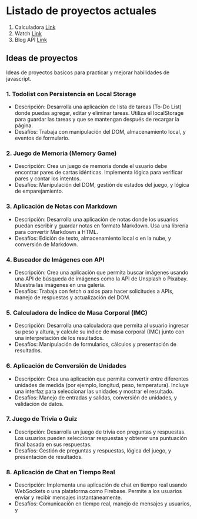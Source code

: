 # Listado de proyectos actuales

1. Calculadora [Link](01-calculator)
2. Watch [Link](02-watch)
3. Blog API [Link](03-blog-API)

## Ideas de proyectos
Ideas de proyectos basicos para practicar y mejorar habilidades de javascript.

### 1. Todolist con Persistencia en Local Storage

- Descripción: Desarrolla una aplicación de lista de tareas (To-Do List) donde puedas agregar, editar y eliminar tareas. Utiliza el localStorage para guardar las tareas y que se mantengan después de recargar la página.
 - Desafíos: Trabaja con manipulación del DOM, almacenamiento local, y eventos de formulario.

### 2. Juego de Memoria (Memory Game)

- Descripción: Crea un juego de memoria donde el usuario debe encontrar pares de cartas idénticas. Implementa lógica para verificar pares y contar los intentos.
- Desafíos: Manipulación del DOM, gestión de estados del juego, y lógica de emparejamiento.

### 3. Aplicación de Notas con Markdown

- Descripción: Desarrolla una aplicación de notas donde los usuarios puedan escribir y guardar notas en formato Markdown. Usa una librería para convertir Markdown a HTML.
- Desafíos: Edición de texto, almacenamiento local o en la nube, y conversión de Markdown.

### 4. Buscador de Imágenes con API

- Descripción: Crea una aplicación que permita buscar imágenes usando una API de búsqueda de imágenes como la API de Unsplash o Pixabay. Muestra las imágenes en una galería.
- Desafíos: Trabaja con fetch o axios para hacer solicitudes a APIs, manejo de respuestas y actualización del DOM.

### 5. Calculadora de Índice de Masa Corporal (IMC)

- Descripción: Desarrolla una calculadora que permita al usuario ingresar su peso y altura, y calcule su índice de masa corporal (IMC) junto con una interpretación de los resultados.
- Desafíos: Manipulación de formularios, cálculos y presentación de resultados.

### 6. Aplicación de Conversión de Unidades

- Descripción: Crea una aplicación que permita convertir entre diferentes unidades de medida (por ejemplo, longitud, peso, temperatura). Incluye una interfaz para seleccionar las unidades y mostrar el resultado.
- Desafíos: Manejo de entradas y salidas, conversión de unidades, y validación de datos.

### 7. Juego de Trivia o Quiz

- Descripción: Desarrolla un juego de trivia con preguntas y respuestas. Los usuarios pueden seleccionar respuestas y obtener una puntuación final basada en sus respuestas.
- Desafíos: Gestión de preguntas y respuestas, lógica del juego, y presentación de resultados.

### 8. Aplicación de Chat en Tiempo Real

- Descripción: Implementa una aplicación de chat en tiempo real usando WebSockets o una plataforma como Firebase. Permite a los usuarios enviar y recibir mensajes instantáneamente.
- Desafíos: Comunicación en tiempo real, manejo de mensajes y usuarios, y
